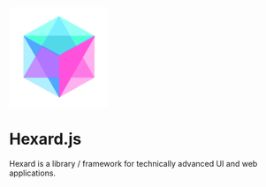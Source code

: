 <img src="./hexard.png" height="180px" width="180px">

# Hexard.js
Hexard is a library / framework for technically advanced UI and web applications.
